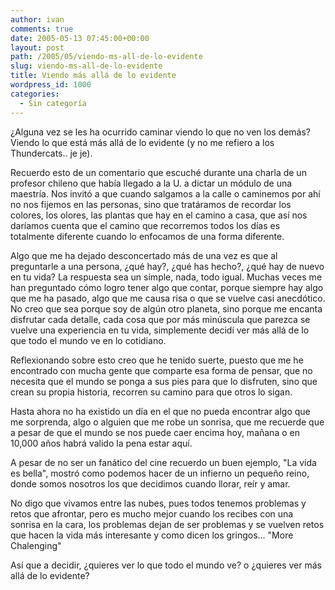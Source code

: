 ```yaml
---
author: ivan
comments: true
date: 2005-05-13 07:45:00+00:00
layout: post
path: /2005/05/viendo-ms-all-de-lo-evidente
slug: viendo-ms-all-de-lo-evidente
title: Viendo más allá de lo evidente
wordpress_id: 1000
categories:
  - Sin categoría
---
```


¿Alguna vez se les ha ocurrido caminar viendo lo que no ven los demás? Viendo lo que está más allá de lo evidente (y no me refiero a los Thundercats.. je je).

Recuerdo esto de un comentario que escuché durante una charla de un profesor chileno que había llegado a la U. a dictar un módulo de una maestría. Nos invitó a que cuando salgamos a la calle o caminemos por ahí no nos fijemos en las personas, sino que tratáramos de recordar los colores, los olores, las plantas que hay en el camino a casa, que así nos daríamos cuenta que el camino que recorremos todos los días es totalmente diferente cuando lo enfocamos de una forma diferente.

Algo que me ha dejado desconcertado más de una vez es que al preguntarle a una persona, ¿qué hay?, ¿qué has hecho?, ¿qué hay de nuevo en tu vida? La respuesta sea un simple, nada, todo igual. Muchas veces me han preguntado cómo logro tener algo que contar, porque siempre hay algo que me ha pasado, algo que me causa risa o que se vuelve casi anecdótico. No creo que sea porque soy de algún otro planeta, sino porque me encanta disfrutar cada detalle, cada cosa que por más minúscula que parezca se vuelve una experiencia en tu vida, simplemente decidí ver más allá de lo que todo el mundo ve en lo cotidiano.

Reflexionando sobre esto creo que he tenido suerte, puesto que me he encontrado con mucha gente que comparte esa forma de pensar, que no necesita que el mundo se ponga a sus pies para que lo disfruten, sino que crean su propia historia, recorren su camino para que otros lo sigan.

Hasta ahora no ha existido un día en el que no pueda encontrar algo que me sorprenda, algo o alguien que me robe un sonrisa, que me recuerde que a pesar de que el mundo se nos puede caer encima hoy, mañana o en 10,000 años habrá valido la pena estar aquí.

A pesar de no ser un fanático del cine recuerdo un buen ejemplo, "La vida es bella", mostró como podemos hacer de un infierno un pequeño reino, donde somos nosotros los que decidimos cuando llorar, reír y amar.

No digo que vivamos entre las nubes, pues todos tenemos problemas y retos que afrontar, pero es mucho mejor cuando los recibes con una sonrisa en la cara, los problemas dejan de ser problemas y se vuelven retos que hacen la vida más interesante y como dicen los gringos... "More Chalenging"

Así que a decidir, ¿quieres ver lo que todo el mundo ve? o ¿quieres ver más allá de lo evidente?
